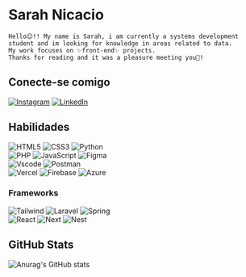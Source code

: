 # Sarah Nicacio
    Hello😊!! My name is Sarah, i am currently a systems development
    student and im looking for knowledge in areas related to data. 
    My work focuses on ✨front-end✨ projects. 
    Thanks for reading and it was a pleasure meeting you💖!
## Conecte-se comigo    
[![Instagram](https://img.shields.io/badge/-Instagram-000?style=for-the-badge&logo=instagram&logoColor=e500a4)](https://www.instagram.com/sarahnicacio__/) 
[![LinkedIn](https://img.shields.io/badge/LinkedIn-000?style=for-the-badge&logo=linkedin&logoColor=e500a4)](https://www.linkedin.com/in/Sarah-Nicacio-De-Amorim/)

## Habilidades
![HTML5](https://img.shields.io/badge/HTML5-000?style=for-the-badge&logo=html5&logoColor=e500a4)
![CSS3](https://img.shields.io/badge/CSS3-000?style=for-the-badge&logo=css3&logoColor=e500a4)
![Python](https://img.shields.io/badge/python-000?style=for-the-badge&logo=python&logoColor=e500a4)  
![PHP](https://img.shields.io/badge/PHP-000?style=for-the-badge&logo=php&logoColor=e500a4)
![JavaScript](https://img.shields.io/badge/JavaScript-000?style=for-the-badge&logo=javascript&logoColor=e500a4) 
![Figma](https://img.shields.io/badge/Figma-000?style=for-the-badge&logo=figma&logoColor=e500a4)  
![Vscode](https://img.shields.io/badge/Vscode-000?style=for-the-badge&logo=visual-studio-code&logoColor=e500a4)
![Postman](https://img.shields.io/badge/Postman-000.svg?style=for-the-badge&logo=Postman&logoColor=e500a4)   
![Vercel](https://img.shields.io/badge/vercel-000.svg?style=for-the-badge&logo=vercel&logoColor=e500a4)
![Firebase](https://img.shields.io/badge/MySQL-000?style=for-the-badge&logo=firebase&logoColor=e500a4)
![Azure](https://img.shields.io/badge/Azure-000?style=for-the-badge&logo=microsoft%20azure&logoColor=blue&labelColor=e500a4&link=https%3A%2F%2Fimages.app.goo.gl%2FK7PN1jYJd57x4q7A8)

### Frameworks
![Tailwind](https://img.shields.io/badge/tailwindcss-000.svg?style=for-the-badge&logo=tailwind-css&logoColor=e500a4)
![Laravel](https://img.shields.io/badge/laravel-000.svg?style=for-the-badge&logo=laravel&logoColor=e500a4)
![Spring](https://img.shields.io/badge/spring-000.svg?style=for-the-badge&logo=spring&logoColor=e500a4)  
![React](https://img.shields.io/badge/React-000?style=for-the-badge&logo=react&logoColor=e500a4)
![Next](https://img.shields.io/badge/Next-000?style=for-the-badge&logo=next.js&logoColor=e500a4)
![Nest](https://img.shields.io/badge/nestjs-000.svg?style=for-the-badge&logo=nestjs&logoColor=e500a4)

## GitHub Stats
![Anurag's GitHub stats](https://github-readme-stats.vercel.app/api?username=nicAmSarah&show_icons=true&theme=radical)

